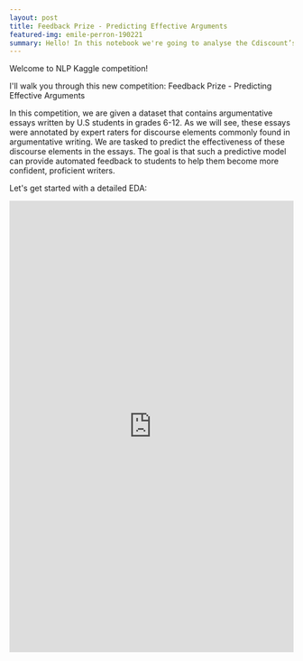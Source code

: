 ```yaml
---
layout: post
title: Feedback Prize - Predicting Effective Arguments
featured-img: emile-perron-190221
summary: Hello! In this notebook we're going to analyse the Cdiscount’s Image Classification Challenge by doing so we're going to get some insights. I will be releasing series of notebook we will go step by step procedure as below,.
---
```



Welcome to NLP Kaggle competition!

I'll walk you through this new competition: Feedback Prize - Predicting Effective Arguments

In this competition, we are given a dataset that contains argumentative essays written by U.S students in grades 6-12. As we will see, these essays were annotated by expert raters for discourse elements commonly found in argumentative writing. We are tasked to predict the effectiveness of these discourse elements in the essays. The goal is that such a predictive model can provide automated feedback to students to help them become more confident, proficient writers.

Let's get started with a detailed EDA:


<iframe src="https://www.kaggle.com/embed/manikanthgoud/feedback-prize-exploratory-data-analysis-eda?kernelSessionId=98888790" height="800" style="margin: 0 auto; width: 100%; max-width: 950px;" frameborder="0" scrolling="auto" title="Feedback Prize-Exploratory Data Analysis-EDA📊📉  "></iframe>
